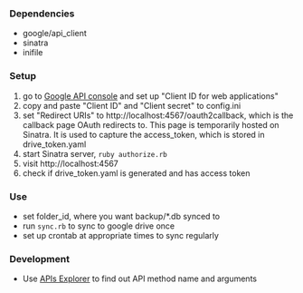 ### Dependencies
* google/api_client
* sinatra
* inifile

### Setup
1. go to [Google API console] and set up "Client ID for web applications"
1. copy and paste "Client ID" and "Client secret" to config.ini
1. set "Redirect URIs" to http://localhost:4567/oauth2callback, which is the callback page OAuth redirects to. This page is temporarily hosted on Sinatra. It is used to capture the access_token, which is stored in drive_token.yaml
1. start Sinatra server, ```ruby authorize.rb```
1. visit http://localhost:4567
1. check if drive_token.yaml is generated and has access token

### Use
* set folder_id, where you want backup/*.db synced to
* run ```sync.rb``` to sync to google drive once
* set up crontab at appropriate times to sync regularly

### Development
* Use [APIs Explorer] to find out API method name and arguments

[Google API console]: https://code.google.com/apis/console
[APIs Explorer]: https://developers.google.com/apis-explorer/#p/drive/v2/
